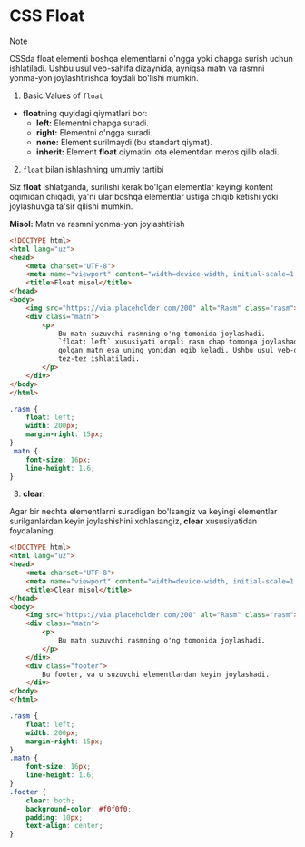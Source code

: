 # CSS Float

> [!NOTE]
> CSSda float elementi boshqa elementlarni o'ngga yoki chapga surish uchun ishlatiladi. Ushbu usul veb-sahifa dizaynida, ayniqsa matn va rasmni yonma-yon joylashtirishda foydali bo'lishi mumkin. 

1. Basic Values of `float`

- **float**ning quyidagi qiymatlari bor:
  - **left:** Elementni chapga suradi.
  - **right:** Elementni o'ngga suradi.
  - **none:** Element surilmaydi (bu standart qiymat).
  - **inherit:** Element **float** qiymatini ota elementdan meros qilib oladi.

2. `float` bilan ishlashning umumiy tartibi

Siz **float** ishlatganda, surilishi kerak bo'lgan elementlar keyingi kontent oqimidan chiqadi, ya'ni ular boshqa elementlar ustiga chiqib ketishi yoki joylashuvga ta'sir qilishi mumkin.

**Misol:** Matn va rasmni yonma-yon joylashtirish

```html
<!DOCTYPE html>
<html lang="uz">
<head>
    <meta charset="UTF-8">
    <meta name="viewport" content="width=device-width, initial-scale=1.0">
    <title>Float misol</title>
</head>
<body>
    <img src="https://via.placeholder.com/200" alt="Rasm" class="rasm">
    <div class="matn">
        <p>
            Bu matn suzuvchi rasmning o'ng tomonida joylashadi. 
            `float: left` xususiyati orqali rasm chap tomonga joylashadi, 
            qolgan matn esa uning yonidan oqib keladi. Ushbu usul veb-dizaynda 
            tez-tez ishlatiladi.
        </p>
    </div>
</body>
</html>
```

```css
.rasm {
    float: left;
    width: 200px;
    margin-right: 15px;
}
.matn {
    font-size: 16px;
    line-height: 1.6;
}
```

3. **clear:**

Agar bir nechta elementlarni suradigan bo'lsangiz va keyingi elementlar surilganlardan keyin joylashishini xohlasangiz, **clear** xususiyatidan foydalaning.

```html
<!DOCTYPE html>
<html lang="uz">
<head>
    <meta charset="UTF-8">
    <meta name="viewport" content="width=device-width, initial-scale=1.0">
    <title>Clear misol</title>
</head>
<body>
    <img src="https://via.placeholder.com/200" alt="Rasm" class="rasm">
    <div class="matn">
        <p>
            Bu matn suzuvchi rasmning o'ng tomonida joylashadi. 
        </p>
    </div>
    <div class="footer">
        Bu footer, va u suzuvchi elementlardan keyin joylashadi.
    </div>
</body>
</html>
```

```css
.rasm {
    float: left;
    width: 200px;
    margin-right: 15px;
}
.matn {
    font-size: 16px;
    line-height: 1.6;
}
.footer {
    clear: both;
    background-color: #f0f0f0;
    padding: 10px;
    text-align: center;
}
```

